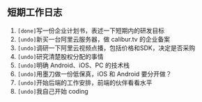 ## 短期工作日志

1. `[done]`写一份企业计划书，表述一下短期内的研发目标
2. `[undo]`新买一台阿里云服务器，做 calibur.tv 的企业备案
3. `[undo]`调研一下阿里云视频点播，包括价格和SDK，决定是否采购
4. `[undo]`研究清楚股权分配的事情
5. `[undo]`明确 Android、iOS、PC 的技术栈
6. `[undo]`用墨刀做一份低保真，iOS 和 Android 要分开做？
7. `[undo]`开始后端的工作安排，前端的伙伴看看水平
8. `[undo]`我自己开始 coding